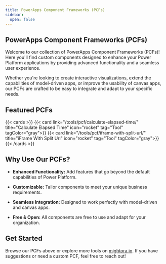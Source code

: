```yaml
---
title: PowerApps Component Frameworks (PCFs)
sidebar:
  open: false
---
```


## PowerApps Component Frameworks (PCFs)

Welcome to our collection of PowerApps Component Frameworks (PCFs)! Here you'll find custom components designed to enhance your Power Platform applications by providing advanced functionality and a seamless user experience.

Whether you're looking to create interactive visualizations, extend the capabilities of model-driven apps, or improve the usability of canvas apps, our PCFs are crafted to be easy to integrate and adapt to your specific needs.

## Featured PCFs

{{< cards >}}
  {{< card link="/tools/pcf/calculate-elapsed-time/" title="Calculate Elapsed Time" icon="rocket" tag="Tool" tagColor="gray">}}
  {{< card link="/tools/pcf/iframe-with-split-url/" title="iFrame With Split Url" icon="rocket" tag="Tool" tagColor="gray">}}
{{< /cards >}}

## Why Use Our PCFs?

- **Enhanced Functionality:** Add features that go beyond the default capabilities of Power Platform.

- **Customizable:** Tailor components to meet your unique business requirements.

- **Seamless Integration:** Designed to work perfectly with model-driven and canvas apps.

- **Free & Open:** All components are free to use and adapt for your organization.

## Get Started

Browse our PCFs above or explore more tools on [mightora.io](/). If you have suggestions or need a custom PCF, feel free to reach out!

